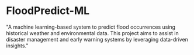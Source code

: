 # FloodPredict-ML
"A machine learning-based system to predict flood occurrences using historical weather and environmental data. This project aims to assist in disaster management and early warning systems by leveraging data-driven insights."
